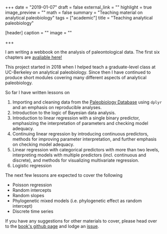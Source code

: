 +++
date = "2019-01-07"
draft = false
external_link = ""
highlight = true
image_preview = ""
math = false
summary = "Teaching material on analytical paleobiology"
tags = ["academic"]
title = "Teaching analytical paleobiology"

[header]
  caption = ""
  image = ""

+++


I am writing a webbook on the analysis of paleontological data. The first six chapters are [avaliable here!](https://psmits.github.io/paleo_book/index.html) 

This project started in 2018 when I helped teach a graduate-level class at UC-Berkeley on analytical paleobiology. Since then I have continued to produce short modules covering many different aspects of analytical paleobiology. 

So far I have written lessons on 

1. Importing and cleaning data from the [Paleobiology Database](https://paleobiodb.org/#/) using `dplyr` and an emphasis on reproducible analyses.
2. Introduction to the logic of Bayesian data analysis.
3. Introduction to linear regression with a single binary predictor, emphasizing the interpretation of parameters and checking model adequacy.
4. Continuing linear regression by introducing continuous predictors, methods for improving parameter interpretation, and further emphasis on checking model adequacy.
5. Linear regression with categorical predictors with more than two levels, interpreting models with multiple predictors (incl. continuous and discrete), and methods for visualizing multivariate regression.
6. Logistic regression

The next few lessons are expected to cover the following

- Poisson regression
- Random intercepts
- Random slopes
- Phylogenetic mixed models (i.e. phylogenetic effect as random intercept)
- Discrete time series

If you have any suggestions for other materials to cover, please head over to the [book's github page](https://github.com/psmits/paleo_book) and lodge an [issue](https://github.com/psmits/paleo_book/issues).

